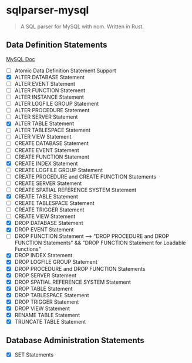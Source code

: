 # sqlparser-mysql

> A SQL parser for MySQL with nom. Written in Rust.

## Data Definition Statements

[MySQL Doc](https://dev.mysql.com/doc/refman/8.0/en/sql-data-definition-statements.html)

- [ ] Atomic Data Definition Statement Support
- [x] ALTER DATABASE Statement
- [ ] ALTER EVENT Statement
- [ ] ALTER FUNCTION Statement
- [ ] ALTER INSTANCE Statement
- [ ] ALTER LOGFILE GROUP Statement
- [ ] ALTER PROCEDURE Statement
- [ ] ALTER SERVER Statement
- [x] ALTER TABLE Statement
- [ ] ALTER TABLESPACE Statement
- [ ] ALTER VIEW Statement
- [ ] CREATE DATABASE Statement
- [ ] CREATE EVENT Statement
- [ ] CREATE FUNCTION Statement
- [x] CREATE INDEX Statement
- [ ] CREATE LOGFILE GROUP Statement
- [ ] CREATE PROCEDURE and CREATE FUNCTION Statements
- [ ] CREATE SERVER Statement
- [ ] CREATE SPATIAL REFERENCE SYSTEM Statement
- [x] CREATE TABLE Statement
- [ ] CREATE TABLESPACE Statement
- [ ] CREATE TRIGGER Statement
- [ ] CREATE VIEW Statement
- [x] DROP DATABASE Statement
- [x] DROP EVENT Statement
- [ ] DROP FUNCTION Statement --> "DROP PROCEDURE and DROP FUNCTION Statements" && "DROP FUNCTION Statement for Loadable Functions"
- [x] DROP INDEX Statement
- [x] DROP LOGFILE GROUP Statement
- [x] DROP PROCEDURE and DROP FUNCTION Statements
- [x] DROP SERVER Statement
- [x] DROP SPATIAL REFERENCE SYSTEM Statement
- [x] DROP TABLE Statement
- [x] DROP TABLESPACE Statement
- [x] DROP TRIGGER Statement
- [x] DROP VIEW Statement
- [x] RENAME TABLE Statement
- [x] TRUNCATE TABLE Statement

## Database Administration Statements
- [x] SET Statements